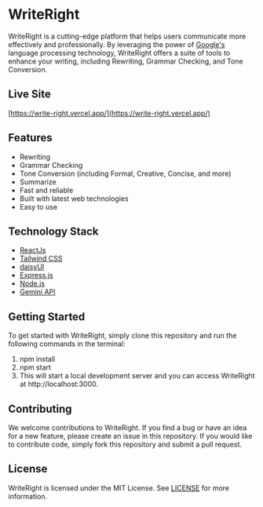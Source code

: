 # WriteRight

WriteRight is a cutting-edge platform that helps users communicate more effectively and professionally. By leveraging the power of [Google's]([https://openai.com/api/](https://ai.google.dev/gemini-api/docs/quickstart?lang=node)) language processing technology, WriteRight offers a suite of tools to enhance your writing, including Rewriting, Grammar Checking, and Tone Conversion.

## Live Site

[https://write-right.vercel.app/](https://write-right.vercel.app/)

## Features

- Rewriting
- Grammar Checking
- Tone Conversion (including Formal, Creative, Concise, and more)
- Summarize
- Fast and reliable
- Built with latest web technologies
- Easy to use

## Technology Stack

- [ReactJs](https://reactjs.org/)
- [Tailwind CSS](https://tailwindcss.com/)
- [daisyUI](https://daisyui.com/docs/install/)
- [Express.js](https://expressjs.com/)
- [Node.js](https://nodejs.org/en/)
- [Gemini API]([https://openai.com/api/](https://ai.google.dev/gemini-api/docs/quickstart?lang=node))

## Getting Started

To get started with WriteRight, simply clone this repository and run the following commands in the terminal:

1. npm install
2. npm start
3. This will start a local development server and you can access WriteRight at http://localhost:3000.

## Contributing

We welcome contributions to WriteRight. If you find a bug or have an idea for a new feature, please create an issue in this repository. If you would like to contribute code, simply fork this repository and submit a pull request.

## License

WriteRight is licensed under the MIT License. See [LICENSE](LICENSE) for more information.
